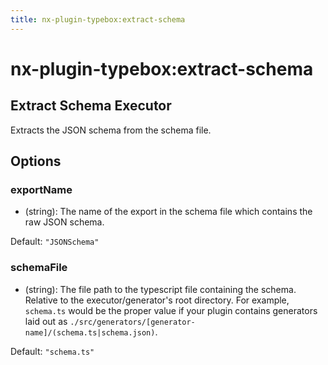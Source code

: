 ```yaml
---
title: nx-plugin-typebox:extract-schema
---
```


# nx-plugin-typebox:extract-schema

## Extract Schema Executor

Extracts the JSON schema from the schema file.

## Options

### <span className="required">exportName</span>

- (string): The name of the export in the schema file which contains the raw JSON schema.

Default: `"JSONSchema"`

### <span className="required">schemaFile</span>

- (string): The file path to the typescript file containing the schema. Relative to the executor/generator's root directory. For example, `schema.ts` would be the proper value if your plugin contains generators laid out as `./src/generators/[generator-name]/(schema.ts|schema.json)`.

Default: `"schema.ts"`
